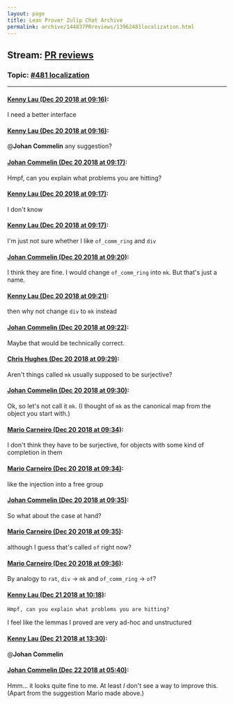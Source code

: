 ```yaml
---
layout: page
title: Lean Prover Zulip Chat Archive 
permalink: archive/144837PRreviews/13962481localization.html
---
```


## Stream: [PR reviews](index.html)
### Topic: [#481 localization](13962481localization.html)

---

#### [Kenny Lau (Dec 20 2018 at 09:16)](https://leanprover.zulipchat.com/#narrow/stream/144837-PR%20reviews/topic/%23481%20localization/near/152240956):
I need a better interface

#### [Kenny Lau (Dec 20 2018 at 09:16)](https://leanprover.zulipchat.com/#narrow/stream/144837-PR%20reviews/topic/%23481%20localization/near/152240961):
@**Johan Commelin** any suggestion?

#### [Johan Commelin (Dec 20 2018 at 09:17)](https://leanprover.zulipchat.com/#narrow/stream/144837-PR%20reviews/topic/%23481%20localization/near/152240973):
Hmpf, can you explain what problems you are hitting?

#### [Kenny Lau (Dec 20 2018 at 09:17)](https://leanprover.zulipchat.com/#narrow/stream/144837-PR%20reviews/topic/%23481%20localization/near/152240987):
I don't know

#### [Kenny Lau (Dec 20 2018 at 09:17)](https://leanprover.zulipchat.com/#narrow/stream/144837-PR%20reviews/topic/%23481%20localization/near/152240994):
I'm just not sure whether I like `of_comm_ring` and `div`

#### [Johan Commelin (Dec 20 2018 at 09:20)](https://leanprover.zulipchat.com/#narrow/stream/144837-PR%20reviews/topic/%23481%20localization/near/152241135):
I think they are fine. I would change `of_comm_ring` into `mk`. But that's just a name.

#### [Kenny Lau (Dec 20 2018 at 09:21)](https://leanprover.zulipchat.com/#narrow/stream/144837-PR%20reviews/topic/%23481%20localization/near/152241166):
then why not change `div` to `mk` instead

#### [Johan Commelin (Dec 20 2018 at 09:22)](https://leanprover.zulipchat.com/#narrow/stream/144837-PR%20reviews/topic/%23481%20localization/near/152241207):
Maybe that would be technically correct.

#### [Chris Hughes (Dec 20 2018 at 09:29)](https://leanprover.zulipchat.com/#narrow/stream/144837-PR%20reviews/topic/%23481%20localization/near/152241468):
Aren't things called `mk` usually supposed to be surjective?

#### [Johan Commelin (Dec 20 2018 at 09:30)](https://leanprover.zulipchat.com/#narrow/stream/144837-PR%20reviews/topic/%23481%20localization/near/152241568):
Ok, so let's not call it `mk`. (I thought of `mk` as the canonical map from the object you start with.)

#### [Mario Carneiro (Dec 20 2018 at 09:34)](https://leanprover.zulipchat.com/#narrow/stream/144837-PR%20reviews/topic/%23481%20localization/near/152241731):
I don't think they have to be surjective, for objects with some kind of completion in them

#### [Mario Carneiro (Dec 20 2018 at 09:34)](https://leanprover.zulipchat.com/#narrow/stream/144837-PR%20reviews/topic/%23481%20localization/near/152241735):
like the injection into a free group

#### [Johan Commelin (Dec 20 2018 at 09:35)](https://leanprover.zulipchat.com/#narrow/stream/144837-PR%20reviews/topic/%23481%20localization/near/152241755):
So what about the case at hand?

#### [Mario Carneiro (Dec 20 2018 at 09:35)](https://leanprover.zulipchat.com/#narrow/stream/144837-PR%20reviews/topic/%23481%20localization/near/152241767):
although I guess that's called `of` right now?

#### [Mario Carneiro (Dec 20 2018 at 09:36)](https://leanprover.zulipchat.com/#narrow/stream/144837-PR%20reviews/topic/%23481%20localization/near/152241825):
By analogy to `rat`, `div` -> `mk` and `of_comm_ring` -> `of`?

#### [Kenny Lau (Dec 21 2018 at 10:18)](https://leanprover.zulipchat.com/#narrow/stream/144837-PR%20reviews/topic/%23481%20localization/near/152318029):
```quote
Hmpf, can you explain what problems you are hitting?
```
 I feel like the lemmas I proved are very ad-hoc and unstructured

#### [Kenny Lau (Dec 21 2018 at 13:30)](https://leanprover.zulipchat.com/#narrow/stream/144837-PR%20reviews/topic/%23481%20localization/near/152327048):
@**Johan Commelin**

#### [Johan Commelin (Dec 22 2018 at 05:40)](https://leanprover.zulipchat.com/#narrow/stream/144837-PR%20reviews/topic/%23481%20localization/near/152375140):
Hmm... it looks quite fine to me. At least *I* don't see a way to improve this. (Apart from the suggestion Mario made above.)

